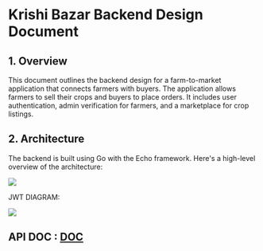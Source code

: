 # Krishi Bazar Backend Design Document


## 1. Overview

This document outlines the backend design for a farm-to-market application that connects farmers with buyers. The application allows farmers to sell their crops and buyers to place orders. It includes user authentication, admin verification for farmers, and a marketplace for crop listings.

## 2. Architecture

The backend is built using Go with the Echo framework. Here's a high-level overview of the architecture:

[![](https://mermaid.ink/img/pako:eNqNVk1v2zAM_SuCTxuw_oEcNmTNAgzo2qDpdpiTg2LTiTZbMmS5RZD0v08iJVv-CLBcTD09UqT0SOSSZCqHZJEUpXrLTlwb9rLaSWZ_W2NXH1L87D-yu7vP7GcD-uVcw8UZzFlf3okcdhztuua6An1l9N2Ko2zrlBaMVvsZr6_t2Tnhx_ug3buQUxwVs7pXZQmZIfy7LFTqEU9lDvMnTrhUV10qnq9U1lYgTZPSmnVASHdIQ9ctyPzpZZO6L7MGK5Rmv0CLQmTcCCW9r-ehD26f7epClvPz99ht4ZVs2yyDprmyew3cAGW9zDLVSpMSFmr06H4uzJqLstVwZc9gtENTNNyxnh824pL8hU1PRtIyr4R8hlcBbxe0GS18HdE2prCsa61eIb-yR2VsahQwpUWo4S5UwQJ9Px_tGf7YRxxHI9Re-c2wwc-HjZ2xKDIf1FHIoFdc7GPlIRLRV7w5HRTXeXDpgJFkOxydH0Rj7rWqU2cwZ6F0trwEf1xgIP2bNKDdagXGPmeTIkB-HvJuY2akcIduTsqoTuLoT9BA5D2TJNEeKmHWStPD8DIlBFMOWFD6mDvWi4s90AxmMRVOqD0ST7iSJ_mD679gostTkhG2vx1oXjduO-xMpIO-kW4oeDSk4hGE8GAC0QSbDqCO2XUcIv87SQI5GicBujVTYpfxYMG90VyhzOfGyiDScLZ0RcwOmEHWcRnxqIlzQSIC1JOUU9yS_WbP7RuS-NN-HNLIU6u3BtxrNynZbPlqa-OHElAEoT8ioq_DvSd2MpnI7t4qbCJ3U_IMnnRuJx-aDG3P7Tf7hsflsOOJMdPyMdeLUhZCV3SeXwxOjAnoEXcFuQ3bQRXs0bZrHGPiEo6WQeV-1HvI64pbjdNG9yhNezhqXp-oc9mGSygnrTzb2wRaPU1C-bzX9s_N9M_DZKjPDuvhLL59FNXVnxSNiLFU50Q4EVd3UvIpsflUXOT2b9rFwbvEnKCCXbKwZm6H3i7ZyXfL461R27PMkoXRLXxKtGqPp2RR8LKxq7bObX-tBLcJVx1ac_lbqYpc3v8BekJ-Tg?type=png)](https://mermaid.live/edit#pako:eNqNVk1v2zAM_SuCTxuw_oEcNmTNAgzo2qDpdpiTg2LTiTZbMmS5RZD0v08iJVv-CLBcTD09UqT0SOSSZCqHZJEUpXrLTlwb9rLaSWZ_W2NXH1L87D-yu7vP7GcD-uVcw8UZzFlf3okcdhztuua6An1l9N2Ko2zrlBaMVvsZr6_t2Tnhx_ug3buQUxwVs7pXZQmZIfy7LFTqEU9lDvMnTrhUV10qnq9U1lYgTZPSmnVASHdIQ9ctyPzpZZO6L7MGK5Rmv0CLQmTcCCW9r-ehD26f7epClvPz99ht4ZVs2yyDprmyew3cAGW9zDLVSpMSFmr06H4uzJqLstVwZc9gtENTNNyxnh824pL8hU1PRtIyr4R8hlcBbxe0GS18HdE2prCsa61eIb-yR2VsahQwpUWo4S5UwQJ9Px_tGf7YRxxHI9Re-c2wwc-HjZ2xKDIf1FHIoFdc7GPlIRLRV7w5HRTXeXDpgJFkOxydH0Rj7rWqU2cwZ6F0trwEf1xgIP2bNKDdagXGPmeTIkB-HvJuY2akcIduTsqoTuLoT9BA5D2TJNEeKmHWStPD8DIlBFMOWFD6mDvWi4s90AxmMRVOqD0ST7iSJ_mD679gostTkhG2vx1oXjduO-xMpIO-kW4oeDSk4hGE8GAC0QSbDqCO2XUcIv87SQI5GicBujVTYpfxYMG90VyhzOfGyiDScLZ0RcwOmEHWcRnxqIlzQSIC1JOUU9yS_WbP7RuS-NN-HNLIU6u3BtxrNynZbPlqa-OHElAEoT8ioq_DvSd2MpnI7t4qbCJ3U_IMnnRuJx-aDG3P7Tf7hsflsOOJMdPyMdeLUhZCV3SeXwxOjAnoEXcFuQ3bQRXs0bZrHGPiEo6WQeV-1HvI64pbjdNG9yhNezhqXp-oc9mGSygnrTzb2wRaPU1C-bzX9s_N9M_DZKjPDuvhLL59FNXVnxSNiLFU50Q4EVd3UvIpsflUXOT2b9rFwbvEnKCCXbKwZm6H3i7ZyXfL461R27PMkoXRLXxKtGqPp2RR8LKxq7bObX-tBLcJVx1ac_lbqYpc3v8BekJ-Tg)



JWT DIAGRAM:

[![](https://mermaid.ink/img/pako:eNptkk1qwzAQha8itGogvYAX2SQtTSGb_kIxlKk0iQfbkiuPmoSQu1eObIqqeKXxfO_N81gnqaxGWcgevz0ahSuCnYO2NCI8HTgmRR0YFsuG0HD-_vH9ZUNaN7gHh3n77sAOFL_26NarvL3u78G16PLO0xCo5wcwwTv0IxFT3C4WydhiosWeuBoiRTqBgigJU4g3aEgDoxZsaxwnJEyuGUvhQ_1J-rpm-qp_uUaNICOUNYyHcZ0TniiXFao6SvjYYUam-_mbdEPbi0pQL7YXeBa1qeCKQzwINxlNceEHqIGvBmdyLoNfC6TDjTkNtqXkClssZRGOGlxdytKcAwee7fPRKFmw8ziXzvpdJYstNH2ofDfsfbxrExJ--4e1Y3n-BS5L6P8?type=png)](https://mermaid.live/edit#pako:eNptkk1qwzAQha8itGogvYAX2SQtTSGb_kIxlKk0iQfbkiuPmoSQu1eObIqqeKXxfO_N81gnqaxGWcgevz0ahSuCnYO2NCI8HTgmRR0YFsuG0HD-_vH9ZUNaN7gHh3n77sAOFL_26NarvL3u78G16PLO0xCo5wcwwTv0IxFT3C4WydhiosWeuBoiRTqBgigJU4g3aEgDoxZsaxwnJEyuGUvhQ_1J-rpm-qp_uUaNICOUNYyHcZ0TniiXFao6SvjYYUam-_mbdEPbi0pQL7YXeBa1qeCKQzwINxlNceEHqIGvBmdyLoNfC6TDjTkNtqXkClssZRGOGlxdytKcAwee7fPRKFmw8ziXzvpdJYstNH2ofDfsfbxrExJ--4e1Y3n-BS5L6P8)

## API DOC : [DOC](https://github.com/Adarsh-jaiss/Krishi-bazar/blob/main/API-DOC.md)

